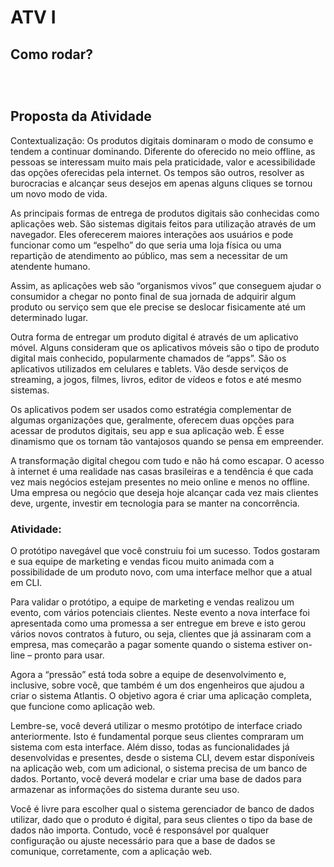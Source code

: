 
# ATV I

## Como rodar?



```

```

```

```

```

```

## Proposta da Atividade
Contextualização:
Os produtos digitais dominaram o modo de consumo e tendem a continuar dominando. 
Diferente do oferecido no meio offline, as pessoas se interessam muito mais pela praticidade, 
valor e acessibilidade das opções oferecidas pela internet. Os tempos são outros, resolver as 
burocracias e alcançar seus desejos em apenas alguns cliques se tornou um novo modo de vida. 
<br>

As principais formas de entrega de produtos digitais são conhecidas como aplicações web. São 
sistemas digitais feitos para utilização através de um navegador. Eles oferecerem maiores 
interações aos usuários e pode funcionar como um “espelho” do que seria uma loja física ou 
uma repartição de atendimento ao público, mas sem a necessitar de um atendente humano. 
<br>

Assim, as aplicações web são “organismos vivos” que conseguem ajudar o consumidor a chegar 
no ponto final de sua jornada de adquirir algum produto ou serviço sem que ele precise se 
deslocar fisicamente até um determinado lugar. 
<br>

Outra forma de entregar um produto digital é através de um aplicativo móvel. Alguns 
consideram que os aplicativos móveis são o tipo de produto digital mais conhecido, 
popularmente chamados de “apps”. São os aplicativos utilizados em celulares e tablets. Vão 
desde serviços de streaming, a jogos, filmes, livros, editor de vídeos e fotos e até mesmo 
sistemas. 
<br>

Os aplicativos podem ser usados como estratégia complementar de algumas organizações que, 
geralmente, oferecem duas opções para acessar de produtos digitais, seu app e sua aplicação 
web. É esse dinamismo que os tornam tão vantajosos quando se pensa em empreender. 
<br>

A transformação digital chegou com tudo e não há como escapar. O acesso à internet é uma 
realidade nas casas brasileiras e a tendência é que cada vez mais negócios estejam presentes no 
meio online e menos no offline. Uma empresa ou negócio que deseja hoje alcançar cada vez 
mais clientes deve, urgente, investir em tecnologia para se manter na concorrência. 
<br>

### Atividade:

O protótipo navegável que você construiu foi um sucesso. Todos gostaram e sua equipe de 
marketing e vendas ficou muito animada com a possibilidade de um produto novo, com uma 
interface melhor que a atual em CLI. 
<br>

Para validar o protótipo, a equipe de marketing e vendas realizou um evento, com vários 
potenciais clientes. Neste evento a nova interface foi apresentada como uma promessa a ser 
entregue em breve e isto gerou vários novos contratos à futuro, ou seja, clientes que já 
assinaram com a empresa, mas começarão a pagar somente quando o sistema estiver on-line –
pronto para usar. 
<br>

Agora a “pressão” está toda sobre a equipe de desenvolvimento e, inclusive, sobre você, que 
também é um dos engenheiros que ajudou a criar o sistema Atlantis. O objetivo agora é criar 
uma aplicação completa, que funcione como aplicação web. 
<br>

Lembre-se, você deverá utilizar o mesmo protótipo de interface criado anteriormente. Isto é 
fundamental porque seus clientes compraram um sistema com esta interface. Além disso, todas 
as funcionalidades já desenvolvidas e presentes, desde o sistema CLI, devem estar disponíveis
na aplicação web, com um adicional, o sistema precisa de um banco de dados. Portanto, você 
deverá modelar e criar uma base de dados para armazenar as informações do sistema durante 
seu uso. 
<br>

Você é livre para escolher qual o sistema gerenciador de banco de dados utilizar, dado que o
produto é digital, para seus clientes o tipo da base de dados não importa. Contudo, você é 
responsável por qualquer configuração ou ajuste necessário para que a base de dados se 
comunique, corretamente, com a aplicação web. 
<br>
